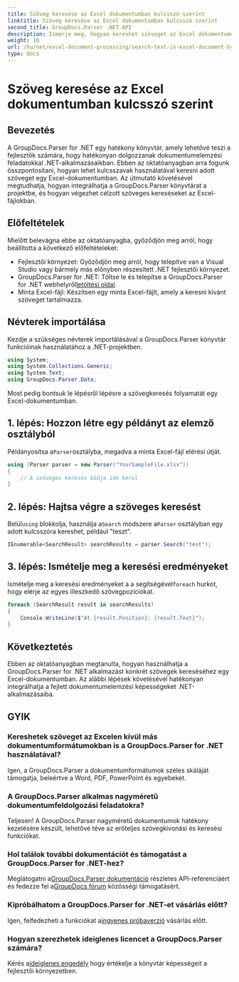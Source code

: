```yaml
---
title: Szöveg keresése az Excel dokumentumban kulcsszó szerint
linktitle: Szöveg keresése az Excel dokumentumban kulcsszó szerint
second_title: GroupDocs.Parser .NET API
description: Ismerje meg, hogyan kereshet szöveget az Excel dokumentumokban a GroupDocs.Parser for .NET segítségével. Integrálja a fejlett szöveges keresési lehetőségeket .NET-alkalmazásaiba.
weight: 16
url: /hu/net/excel-document-processing/search-text-in-excel-document-by-keyword/
type: docs
---
```

# Szöveg keresése az Excel dokumentumban kulcsszó szerint

## Bevezetés
A GroupDocs.Parser for .NET egy hatékony könyvtár, amely lehetővé teszi a fejlesztők számára, hogy hatékonyan dolgozzanak dokumentumelemzési feladatokkal .NET-alkalmazásaikban. Ebben az oktatóanyagban arra fogunk összpontosítani, hogyan lehet kulcsszavak használatával keresni adott szöveget egy Excel-dokumentumban. Az útmutató követésével megtudhatja, hogyan integrálhatja a GroupDocs.Parser könyvtárat a projektbe, és hogyan végezhet célzott szöveges kereséseket az Excel-fájlokban.
## Előfeltételek
Mielőtt belevágna ebbe az oktatóanyagba, győződjön meg arról, hogy beállította a következő előfeltételeket:
- Fejlesztői környezet: Győződjön meg arról, hogy telepítve van a Visual Studio vagy bármely más előnyben részesített .NET fejlesztői környezet.
-  GroupDocs.Parser for .NET: Töltse le és telepítse a GroupDocs.Parser for .NET webhelyről[letöltési oldal](https://releases.groupdocs.com/parser/net/).
- Minta Excel-fájl: Készítsen egy minta Excel-fájlt, amely a keresni kívánt szöveget tartalmazza.

## Névterek importálása
Kezdje a szükséges névterek importálásával a GroupDocs.Parser könyvtár funkcióinak használatához a .NET-projektben.
```csharp
using System;
using System.Collections.Generic;
using System.Text;
using GroupDocs.Parser.Data;
```

Most pedig bontsuk le lépésről lépésre a szövegkeresés folyamatát egy Excel-dokumentumban.
## 1. lépés: Hozzon létre egy példányt az elemző osztályból
 Példányosítsa a`Parser`osztályba, megadva a minta Excel-fájl elérési útját.
```csharp
using (Parser parser = new Parser("YourSampleFile.xlsx"))
{
    // A szöveges keresés kódja ide kerül
}
```
## 2. lépés: Hajtsa végre a szöveges keresést
 Belül`using` blokkolja, használja a`Search` módszere a`Parser` osztályban egy adott kulcsszóra kereshet, például "teszt".
```csharp
IEnumerable<SearchResult> searchResults = parser.Search("test");
```
## 3. lépés: Ismételje meg a keresési eredményeket
 Ismételje meg a keresési eredményeket a a segítségével`foreach` hurkot, hogy elérje az egyes illeszkedő szövegpozíciókat.
```csharp
foreach (SearchResult result in searchResults)
{
    Console.WriteLine($"At {result.Position}: {result.Text}");
}
```

## Következtetés
Ebben az oktatóanyagban megtanulta, hogyan használhatja a GroupDocs.Parser for .NET alkalmazást konkrét szövegek kereséséhez egy Excel-dokumentumban. Az alábbi lépések követésével hatékonyan integrálhatja a fejlett dokumentumelemzési képességeket .NET-alkalmazásaiba.

## GYIK
### Kereshetek szöveget az Excelen kívül más dokumentumformátumokban is a GroupDocs.Parser for .NET használatával?
Igen, a GroupDocs.Parser a dokumentumformátumok széles skáláját támogatja, beleértve a Word, PDF, PowerPoint és egyebeket.
### A GroupDocs.Parser alkalmas nagyméretű dokumentumfeldolgozási feladatokra?
Teljesen! A GroupDocs.Parser nagyméretű dokumentumok hatékony kezelésére készült, lehetővé téve az erőteljes szövegkivonási és keresési funkciókat.
### Hol találok további dokumentációt és támogatást a GroupDocs.Parser for .NET-hez?
 Meglátogatni a[GroupDocs.Parser dokumentáció](https://tutorials.groupdocs.com/parser/net/) részletes API-referenciáért és fedezze fel a[GroupDocs fórum](https://forum.groupdocs.com/c/parser/17) közösségi támogatásért.
### Kipróbálhatom a GroupDocs.Parser for .NET-et vásárlás előtt?
 Igen, felfedezheti a funkciókat a[ingyenes próbaverzió](https://releases.groupdocs.com/) vásárlás előtt.
### Hogyan szerezhetek ideiglenes licencet a GroupDocs.Parser számára?
 Kérés a[ideiglenes engedély](https://purchase.groupdocs.com/temporary-license/) hogy értékelje a könyvtár képességeit a fejlesztői környezetben.